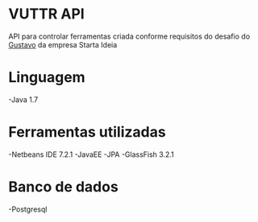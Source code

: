 # VUTTR API
API para controlar ferramentas criada conforme requisitos do desafio do [Gustavo](https://github.com/gustavo-startaideia/desafio-backend) da empresa Starta Ideia
# Linguagem
-Java 1.7
# Ferramentas utilizadas
-Netbeans IDE 7.2.1
-JavaEE
-JPA
-GlassFish 3.2.1
# Banco de dados
-Postgresql
